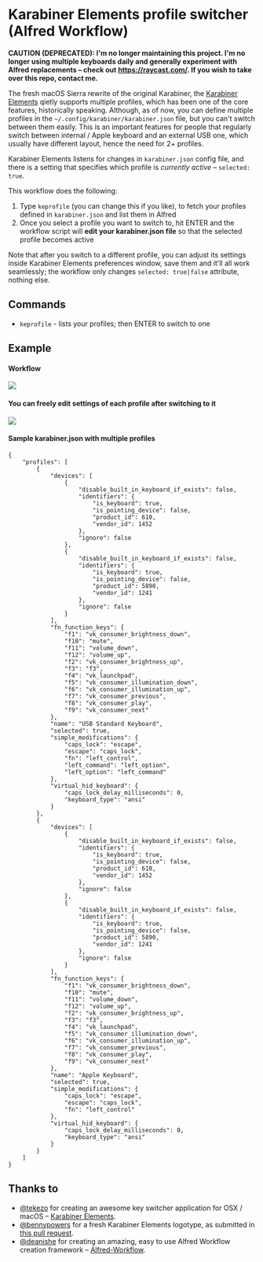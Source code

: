 # Karabiner Elements profile switcher (Alfred Workflow)

**CAUTION (DEPRECATED): I'm no longer maintaining this project. I'm no longer using multiple keyboards daily and generally experiment with Alfred replacements – check out https://raycast.com/. If you wish to take over this repo, contact me.**

The fresh macOS Sierra rewrite of the original Karabiner, the [Karabiner Elements](https://github.com/tekezo/Karabiner-Elements) qietly supports multiple profiles, which has been one of the core features, historically speaking. Although, as of now, you can define multiple profiles in the `~/.config/karabiner/karabiner.json` file, but you can't switch between them easily. This is an important features for people that regularly switch between internal / Apple keyboard and an external USB one, which usually have different layout, hence the need for 2+ profiles.

Karabiner Elements listens for changes in `karabiner.json` config file, and there is a setting that specifies which profile is _currently active_ – `selected: true`. 

This workflow does the following:

1. Type `keprofile` (you can change this if you like), to fetch your profiles defined in `karabiner.json` and list them in Alfred
2. Once you select a profile you want to switch to, hit ENTER and the workflow script will **edit your karabiner.json file** so that the selected profile becomes active

Note that after you switch to a different profile, you can adjust its settings inside Karabiner Elements preferences window, save them and it'll all work seamlessly; the workflow only changes `selected: true|false` attribute, nothing else.



## Commands

- `keprofile` - lists your profiles; then ENTER to switch to one



## Example

#### Workflow

![](http://i.imgur.com/8LN9mQI.png)



#### You can freely edit settings of each profile after switching to it

![](http://i.imgur.com/9rIV5jS.png)



#### Sample karabiner.json with multiple profiles

```
{
    "profiles": [
        {
            "devices": [
                {
                    "disable_built_in_keyboard_if_exists": false,
                    "identifiers": {
                        "is_keyboard": true,
                        "is_pointing_device": false,
                        "product_id": 610,
                        "vendor_id": 1452
                    },
                    "ignore": false
                },
                {
                    "disable_built_in_keyboard_if_exists": false,
                    "identifiers": {
                        "is_keyboard": true,
                        "is_pointing_device": false,
                        "product_id": 5890,
                        "vendor_id": 1241
                    },
                    "ignore": false
                }
            ],
            "fn_function_keys": {
                "f1": "vk_consumer_brightness_down",
                "f10": "mute",
                "f11": "volume_down",
                "f12": "volume_up",
                "f2": "vk_consumer_brightness_up",
                "f3": "f3",
                "f4": "vk_launchpad",
                "f5": "vk_consumer_illumination_down",
                "f6": "vk_consumer_illumination_up",
                "f7": "vk_consumer_previous",
                "f8": "vk_consumer_play",
                "f9": "vk_consumer_next"
            },
            "name": "USB Standard Keyboard",
            "selected": true,
            "simple_modifications": {
                "caps_lock": "escape",
                "escape": "caps_lock",
                "fn": "left_control",
                "left_command": "left_option",
                "left_option": "left_command"
            },
            "virtual_hid_keyboard": {
                "caps_lock_delay_milliseconds": 0,
                "keyboard_type": "ansi"
            }
        },
        {
            "devices": [
                {
                    "disable_built_in_keyboard_if_exists": false,
                    "identifiers": {
                        "is_keyboard": true,
                        "is_pointing_device": false,
                        "product_id": 610,
                        "vendor_id": 1452
                    },
                    "ignore": false
                },
                {
                    "disable_built_in_keyboard_if_exists": false,
                    "identifiers": {
                        "is_keyboard": true,
                        "is_pointing_device": false,
                        "product_id": 5890,
                        "vendor_id": 1241
                    },
                    "ignore": false
                }
            ],
            "fn_function_keys": {
                "f1": "vk_consumer_brightness_down",
                "f10": "mute",
                "f11": "volume_down",
                "f12": "volume_up",
                "f2": "vk_consumer_brightness_up",
                "f3": "f3",
                "f4": "vk_launchpad",
                "f5": "vk_consumer_illumination_down",
                "f6": "vk_consumer_illumination_up",
                "f7": "vk_consumer_previous",
                "f8": "vk_consumer_play",
                "f9": "vk_consumer_next"
            },
            "name": "Apple Keyboard",
            "selected": true,
            "simple_modifications": {
                "caps_lock": "escape",
                "escape": "caps_lock",
                "fn": "left_control"
            },
            "virtual_hid_keyboard": {
                "caps_lock_delay_milliseconds": 0,
                "keyboard_type": "ansi"
            }
        }
    ]
}
```





## Thanks to

- [@tekezo](https://github.com/tekezo) for creating an awesome key switcher application for OSX / macOS – [Karabiner Elements](https://github.com/tekezo/Karabiner-Elements).
- [@bennypowers](https://github.com/bennypowers) for a fresh Karabiner Elements logotype, as submitted in [this pull request](https://github.com/tekezo/Karabiner-Elements/pull/500/files).
- [@deanishe](https://github.com/deanishe) for creating an amazing, easy to use Alfred Workflow creation framework – [Alfred-Workflow](http://www.deanishe.net/alfred-workflow/index.html).
